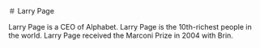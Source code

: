 ＃ Larry Page 

Larry Page is a CEO of Alphabet.
Larry Page is the 10th-richest people in the world.
Larry Page received the Marconi Prize in 2004 with Brin.

